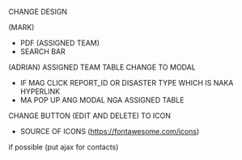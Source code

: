 CHANGE DESIGN

(MARK)
- PDF (ASSIGNED TEAM)
- SEARCH BAR

(ADRIAN)
ASSIGNED TEAM TABLE CHANGE TO MODAL
- IF MAG CLICK REPORT_ID OR DISASTER TYPE WHICH IS NAKA HYPERLINK
- MA POP UP ANG MODAL NGA ASSIGNED TABLE

CHANGE BUTTON (EDIT AND DELETE)  TO ICON
- SOURCE OF ICONS (https://fontawesome.com/icons)


if possible (put ajax for contacts)

  
